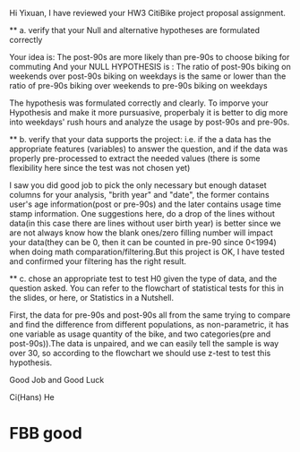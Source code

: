 Hi Yixuan, 
I have reviewed your HW3 CitiBike project proposal assignment.

** a. verify that your Null and alternative hypotheses are formulated correctly

Your idea is:
The post-90s are more likely than pre-90s to choose biking for commuting
And your NULL HYPOTHESIS is :
The ratio of post-90s biking on weekends over post-90s biking on weekdays is the same or lower than the ratio of pre-90s biking over weekends to pre-90s biking on weekdays

The hypothesis was formulated correctly and clearly. To imporve your Hypothesis and make it more pursuasive, properbaly it is better to dig more into weekdays' rush hours and analyze the usage by post-90s and pre-90s. 

** b. verify that your data supports the project: i.e. if the a data has the appropriate features (variables) to answer the question, and if the data was properly pre-processed to extract the needed values (there is some flexibility here since the test was not chosen yet)

I saw you did good job to pick the only necessary but enough dataset columns for your analysis, "brith year" and "date", the former contains user's age information(post or pre-90s) and the later contains usage time stamp information. One suggestions here,  do a drop of the lines without data(in this case there are lines without user birth year) is better since we are not always know how the blank ones/zero filling number will impact your data(they can be 0, then it can be counted in pre-90 since 0<1994) when doing math comparation/filtering.But this project is OK, I have tested and confirmed your filtering has the right result. 


** c. chose an appropriate test to test H0 given the type of data, and the question asked. You can refer to the flowchart of statistical tests for this in the slides, or here, or Statistics in a Nutshell.

First, the data for pre-90s and post-90s all from the same trying to compare and find the difference from different populations, as non-parametric, it has one variable as usage quantity of the bike, and two categories(pre and post-90s)).The data is unpaired, and we can easily tell the sample is way over 30, so according to the flowchart we should use z-test to test this hypothesis.

Good Job and Good Luck


Ci(Hans) He

# FBB good
